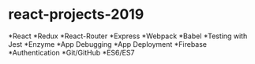 # react-projects-2019
*React
*Redux
*React-Router
*Express
*Webpack
*Babel
*Testing with Jest
*Enzyme
*App Debugging
*App Deployment
*Firebase
*Authentication
*Git/GitHub
*ES6/ES7
